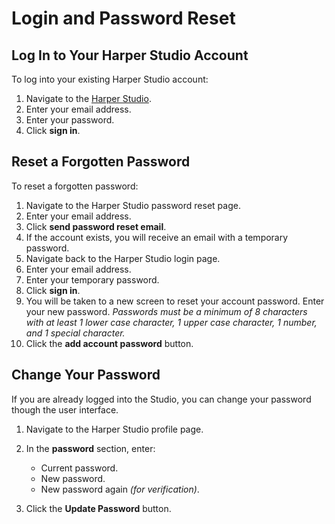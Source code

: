 # Login and Password Reset

## Log In to Your Harper Studio Account

To log into your existing Harper Studio account:

1) Navigate to the [Harper Studio](https://studio.harperdb.io/). 
2) Enter your email address. 
3) Enter your password. 
4) Click **sign in**. 

## Reset a Forgotten Password

To reset a forgotten password:

1) Navigate to the Harper Studio password reset page. 
2) Enter your email address. 
3) Click **send password reset email**. 
4) If the account exists, you will receive an email with a temporary password. 
5) Navigate back to the Harper Studio login page. 
6) Enter your email address. 
7) Enter your temporary password. 
8) Click **sign in**. 
9) You will be taken to a new screen to reset your account password. Enter your new password.
*Passwords must be a minimum of 8 characters with at least 1 lower case character, 1 upper case character, 1 number, and 1 special character.*
10) Click the **add account password** button.

## Change Your Password

If you are already logged into the Studio, you can change your password though the user interface.

1) Navigate to the Harper Studio profile page.
2) In the **password** section, enter:

    * Current password. 
    * New password. 
    * New password again *(for verification)*.
4) Click the **Update Password** button.